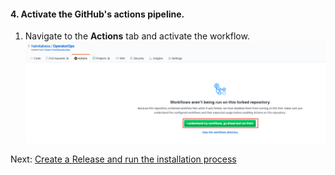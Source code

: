#### 4. Activate the GitHub's actions pipeline. <a name="activte-pipe"></a>

1. Navigate to the **Actions** tab and activate the workflow.
  ![github's actions secrets](images/github-activate-workflow.png)


Next: [Create a Release and run the installation process](docs/10-create-release.md)